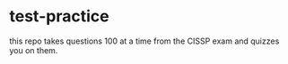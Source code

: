 # test-practice

this repo takes questions 100 at a time from the CISSP exam and quizzes you on them.
